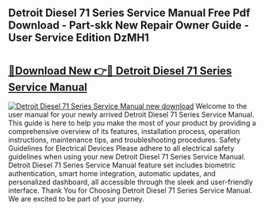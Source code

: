 ## Detroit Diesel 71 Series Service Manual Free Pdf Download - Part-skk New Repair Owner Guide - User Service Edition DzMH1

# <h2><a href="http://bc35066.oget.top/?id=Detroit+Diesel+71+Series+Service+Manual">🔗Download New 👉🔴 Detroit Diesel 71 Series Service Manual</a></h2>

[![Detroit Diesel 71 Series Service Manual new download](https://i.imgur.com/5g1atiW.png)](http://bc35066.oget.top/?id=Detroit+Diesel+71+Series+Service+Manual)
Welcome to the user manual for your newly arrived Detroit Diesel 71 Series Service Manual. This guide is here to help you make the most of your product by providing a comprehensive overview of its features, installation process, operation instructions, maintenance tips, and troubleshooting procedures. Safety Guidelines for Electrical Devices Please adhere to all electrical safety guidelines when using your new Detroit Diesel 71 Series Service Manual. Detroit Diesel 71 Series Service Manual feature set includes biometric authentication, smart home integration, automatic updates, and personalized dashboard, all accessible through the sleek and user-friendly interface. Thank You for Choosing Detroit Diesel 71 Series Service Manual. We are excited to be part of your journey.
